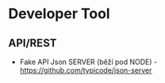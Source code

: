 # Developer Tool

## API/REST
- Fake API Json SERVER (běží pod NODE) -  https://github.com/typicode/json-server
 
